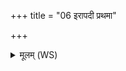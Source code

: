 +++
title = "06 इरापदी प्रथमा"

+++
<details><summary>मूलम् (WS)</summary>

इरापदी प्रथमा शतौदना सत्यं ह मध्यममृतं शिरस्तव ।  
उभे देवी रोदसी आ पृणासि ॥ ७ ॥
</details>